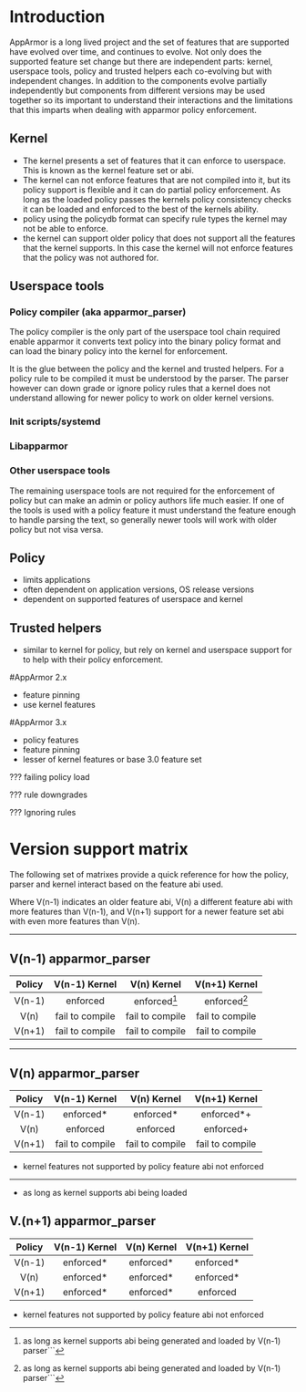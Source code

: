 # Introduction

AppArmor is a long lived project and the set of features that are supported have evolved over time, and continues to evolve. Not only does the supported feature set change but there are independent parts: kernel, userspace tools, policy and trusted helpers each co-evolving but with independent changes. In addition to the components evolve partially independently but components from different versions may be used together so its important to understand their interactions and the limitations that this imparts when dealing with apparmor policy enforcement.

## Kernel
- The kernel presents a set of features that it can enforce to userspace. This is known as the kernel feature set or abi.
- The kernel can not enforce features that are not compiled into it, but its policy support is flexible and it can do partial policy enforcement. As long as the loaded policy passes the kernels policy consistency checks it can be loaded and enforced to the best of the kernels ability.
- policy using the policydb format can specify rule types the kernel may not be able to enforce.
- the kernel can support older policy that does not support all the features that the kernel supports. In this case the kernel will not enforce features that the policy was not authored for.

## Userspace tools

### Policy compiler (aka apparmor_parser)
The policy compiler is the only part of the userspace tool chain required enable apparmor it converts text policy into the binary policy format and can load the binary policy into the kernel for enforcement.

It is the glue between the policy and the kernel and trusted helpers. For a policy rule to be compiled it must be understood by the parser. The parser however can down grade or ignore policy rules that a kernel does not understand allowing for newer policy to work on older kernel versions.

### Init scripts/systemd

### Libapparmor

### Other userspace tools
The remaining userspace tools are not required for the enforcement of policy but can make an admin or policy authors life much easier. If one of the tools is used with a policy feature it must understand the feature enough to handle parsing the text, so generally newer tools will work with older policy but not visa versa.

## Policy
- limits applications
- often dependent on application versions, OS release versions
- dependent on supported features of userspace and kernel

## Trusted helpers
- similar to kernel for policy, but rely on kernel and userspace support for to help with their policy enforcement.

#AppArmor 2.x
- feature pinning
- use kernel features

#AppArmor 3.x
- policy features
- feature pinning
- lesser of kernel features or base 3.0 feature set



??? failing policy load

??? rule downgrades

??? Ignoring rules

# Version support matrix

The following set of matrixes provide a quick reference for how the policy, parser and kernel interact based on the feature abi used.

Where V(n-1) indicates an older feature abi, V(n) a different feature abi with more features than V(n-1), and V(n+1) support for a newer feature set abi with even more features than V(n).

---

## V(n-1) apparmor_parser

| Policy   | V(n-1) Kernel   | V(n) Kernel     | V(n+1) Kernel   |
|:--------:|:---------------:|:---------------:|:---------------:|
| V(n-1)   | enforced        | enforced[^1]    | enforced[^1]    |
| V(n)     | fail to compile | fail to compile | fail to compile |
| V(n+1)   | fail to compile | fail to compile | fail to compile |

[^1]: as long as kernel supports abi being generated and loaded by V(n-1) parser```

---

## V(n) apparmor_parser

| Policy   | V(n-1) Kernel   | V(n) Kernel     | V(n+1) Kernel   |
|:--------:|:---------------:|:---------------:|:---------------:|
| V(n-1)   | enforced*       | enforced*       | enforced*+      |
| V(n)     | enforced        | enforced        | enforced+       |
| V(n+1)   | fail to compile | fail to compile | fail to compile |

 * kernel features not supported by policy feature abi not enforced 

---

 + as long as kernel supports abi being loaded

## V.(n+1) apparmor_parser

| Policy   | V(n-1) Kernel | V(n) Kernel | V(n+1) Kernel |
|:--------:|:-------------:|:-----------:|:-------------:|
| V(n-1)   | enforced*     | enforced*   | enforced*     |
| V(n)     | enforced*     | enforced*   | enforced*     |
| V(n+1)   | enforced*     | enforced*   | enforced      |

 * kernel features not supported by policy feature abi not enforced 
